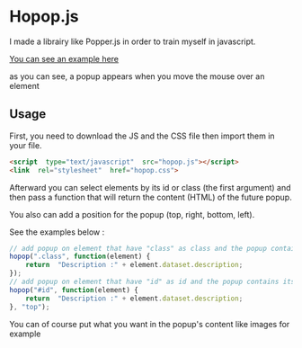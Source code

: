 # Hopop.js

I made a librairy like Popper.js in order to train myself in javascript.

[You can see an example here](https://namysh.github.io/hopop.js/example/)

as you can see, a popup appears when you move the mouse over an element


## Usage
First, you need to download the JS and the CSS file then import them in your file.
```html
<script  type="text/javascript"  src="hopop.js"></script>
<link  rel="stylesheet"  href="hopop.css">
```
Afterward you can select elements by its id or class (the first argument) and then pass a function that will return the content (HTML) of the future popup. 

You also can add a position for the popup (top, right, bottom, left).

See the examples below :
```javascript
// add popup on element that have "class" as class and the popup contains its description dataset
hopop(".class", function(element) {
	return  "Description :" + element.dataset.description;
});
// add popup on element that have "id" as id and the popup contains its description dataset
hopop("#id", function(element) {
	return  "Description :" + element.dataset.description;
}, "top");
```
You can of course put what you want in the popup's content like images for example
